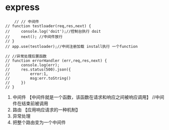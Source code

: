 # express 

```
    // // 中间件
// function testloader(req,res,next) {
//     console.log('doit');//控制台执行 doit
//     next(); //中间件放行
// }
// app.use(testloader);//中间注册加载 install执行 一个function 

// //异常处理后置函数
// function errorHandler (err,req,res,next) {
//     console.log(err);
//     res.status(500).json({
//         error:1,
//         msg:err.toString()
//     })
// }

```
1. 中间件 【中间件就是一个函数，该函数在请求和响应之间被响应调用】 //中间件在结束前被调用
2. 路由 【应用响应请求的一种机制】
3. 异常处理
4. 把整个路由变为一个中间件